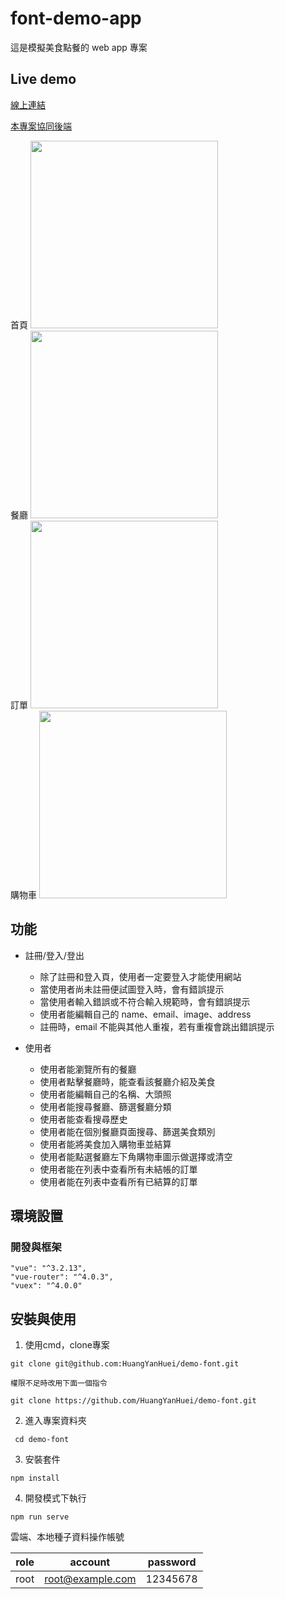 # font-demo-app

這是模擬美食點餐的 web app 專案

## Live demo

[線上連結]()

[本專案協同後端](https://github.com/HuangYanHuei/demo-back)

首頁
<img src="https://github.com/HuangYanHuei/demo-font/blob/master/public/demo1.png" width=300/>
<br>
餐廳
<img src="https://github.com/HuangYanHuei/demo-font/blob/master/public/demo2.png" width=300/>
<br>
訂單
<img src="https://github.com/HuangYanHuei/demo-font/blob/master/public/demo3.png" width=300/>
<br>
購物車
<img src="https://github.com/HuangYanHuei/demo-font/blob/master/public/demo4.png" width=300/>


## 功能

- 註冊/登入/登出
  - 除了註冊和登入頁，使用者一定要登入才能使用網站
  - 當使用者尚未註冊便試圖登入時，會有錯誤提示
  - 當使用者輸入錯誤或不符合輸入規範時，會有錯誤提示
  - 使用者能編輯自己的 name、email、image、address
  - 註冊時，email 不能與其他人重複，若有重複會跳出錯誤提示

- 使用者
  - 使用者能瀏覽所有的餐廳
  - 使用者點擊餐廳時，能查看該餐廳介紹及美食
  - 使用者能編輯自己的名稱、大頭照
  - 使用者能搜尋餐廳、篩選餐廳分類
  - 使用者能查看搜尋歷史
  - 使用者能在個別餐廳頁面搜尋、篩選美食類別
  - 使用者能將美食加入購物車並結算
  - 使用者能點選餐廳左下角購物車圖示做選擇或清空
  - 使用者能在列表中查看所有未結帳的訂單
  - 使用者能在列表中查看所有已結算的訂單



## 環境設置

### 開發與框架
```
"vue": "^3.2.13",
"vue-router": "^4.0.3",
"vuex": "^4.0.0"
```

## 安裝與使用  
1. 使用cmd，clone專案
```
git clone git@github.com:HuangYanHuei/demo-font.git
```
```
權限不足時改用下面一個指令

git clone https://github.com/HuangYanHuei/demo-font.git
```
2. 進入專案資料夾
```
 cd demo-font
```
3. 安裝套件
```
npm install
```
4. 開發模式下執行
```
npm run serve
```

雲端、本地種子資料操作帳號

|    role    | account | password |
| ---------- | ------- | -------- |
| root | root@example.com | 12345678 |


